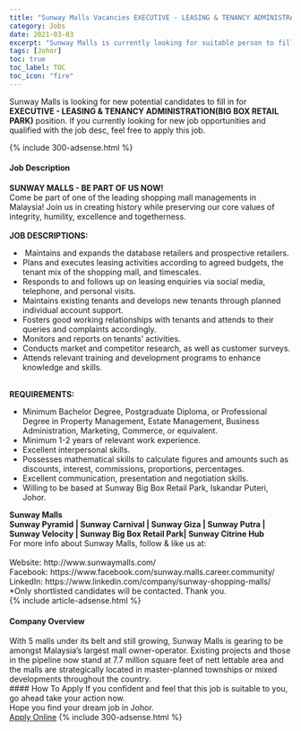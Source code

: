 ```yaml
---
title: "Sunway Malls Vacancies EXECUTIVE - LEASING & TENANCY ADMINISTRATION(BIG BOX RETAIL PARK)" 
category: Jobs 
date: 2021-03-03 
excerpt: "Sunway Malls is currently looking for suitable person to fill in the EXECUTIVE - LEASING & TENANCY ADMINISTRATION(BIG BOX RETAIL PARK) which based in Johor" 
tags: [Johor] 
toc: true 
toc_label: TOC 
toc_icon: "fire" 
--- 
```


<p>Sunway Malls is looking for new potential candidates to fill in for <b>EXECUTIVE - LEASING & TENANCY ADMINISTRATION(BIG BOX RETAIL PARK)</b> position. If you currently looking for new job opportunities and qualified with the job desc, feel free to apply this job.
</p>{% include 300-adsense.html %} 
<div><div><h4>Job Description</h4></div><div><div><span><div><div><strong>SUNWAY MALLS - BE PART OF US NOW!</strong><br>Come be part of one of the leading shopping mall managements in Malaysia! Join us in creating history while preserving our core values of integrity, humility, excellence and togetherness.</div><div><br><strong>JOB DESCRIPTIONS:</strong></div><ul><li>&#160;Maintains and expands the database retailers and prospective retailers.</li><li>Plans and executes leasing activities according to agreed budgets, the tenant mix of the shopping mall, and timescales.</li><li>Responds to and follows up on leasing enquiries via social media, telephone, and personal visits.</li><li>Maintains existing tenants and develops new tenants through planned individual account support.</li><li>Fosters good working relationships with tenants and attends to their queries and complaints accordingly.</li><li>Monitors and reports on tenants&#8217; activities.</li><li>Conducts market and competitor research, as well as customer surveys.</li><li>Attends relevant training and development programs to enhance knowledge and skills.</li></ul><div><br><strong>REQUIREMENTS:</strong></div><ul><li>Minimum Bachelor Degree, Postgraduate Diploma, or Professional Degree in Property Management, Estate Management, Business Administration, Marketing, Commerce, or equivalent.</li><li>Minimum 1-2 years of relevant work experience.</li><li>Excellent interpersonal skills.</li><li>Possesses mathematical skills to calculate figures and amounts such as discounts, interest, commissions, proportions, percentages.</li><li>Excellent communication, presentation and negotiation skills.</li><li>Willing to be based at Sunway Big Box Retail Park, Iskandar Puteri, Johor.</li></ul><div><div><strong>Sunway Malls<br>Sunway Pyramid | Sunway Carnival | Sunway Giza | Sunway Putra | Sunway Velocity | Sunway Big Box Retail Park| Sunway Citrine Hub</strong></div><div>For more info about Sunway Malls, follow &amp; like us at:</div><div><br>Website: http://www.sunwaymalls.com/<br>Facebook: https://www.facebook.com/sunway.malls.career.community/<br>LinkedIn: https://www.linkedin.com/company/sunway-shopping-malls/<br>*Only shortlisted candidates will be contacted. Thank you.</div></div></div></span></div></div></div> 
{% include article-adsense.html %} 
<div><div><h4>Company Overview</h4></div><div><div><span><div><div>
<div>
		With 5 malls under its belt and still growing, Sunway Malls is gearing to be amongst Malaysia&#8217;s largest mall owner-operator. Existing projects and those in the pipeline now stand at 7.7 million square feet of nett lettable area and the malls are strategically located in master-planned townships or mixed developments throughout the country.</div>
</div></div></span></div></div></div> 
#### How To Apply 
If you confident and feel that this job is suitable to you, go ahead take your action now. <br/> 
Hope you find your dream job in Johor. <br/> 
<a href="https://www.jobstreet.com.my/en/job/executive-leasing-tenancy-administration-big-box-retail-park-4479982?jobId=jobstreet-my-job-4479982&" class="btn btn--info" target="_blank" rel="nofollow noopenner">Apply Online</a> 
{% include 300-adsense.html %} 